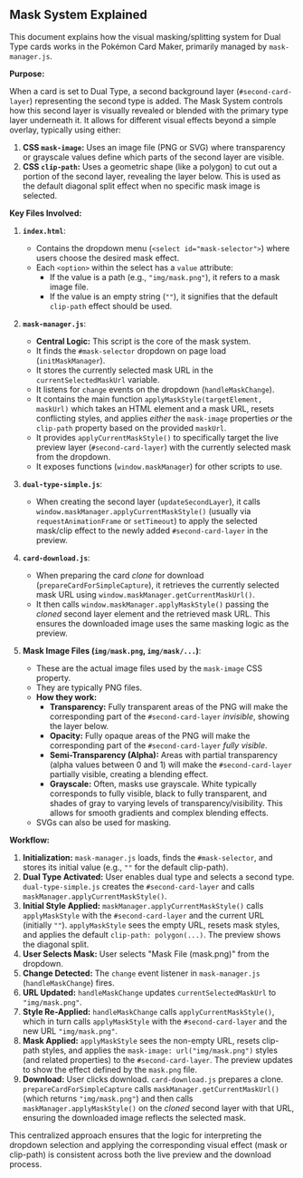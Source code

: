 ## Mask System Explained

This document explains how the visual masking/splitting system for Dual Type cards works in the Pokémon Card Maker, primarily managed by `mask-manager.js`.

**Purpose:**

When a card is set to Dual Type, a second background layer (`#second-card-layer`) representing the second type is added. The Mask System controls how this second layer is visually revealed or blended with the primary type layer underneath it. It allows for different visual effects beyond a simple overlay, typically using either:

1.  **CSS `mask-image`:** Uses an image file (PNG or SVG) where transparency or grayscale values define which parts of the second layer are visible.
2.  **CSS `clip-path`:** Uses a geometric shape (like a polygon) to cut out a portion of the second layer, revealing the layer below. This is used as the default diagonal split effect when no specific mask image is selected.

**Key Files Involved:**

1.  **`index.html`**:
    * Contains the dropdown menu (`<select id="mask-selector">`) where users choose the desired mask effect.
    * Each `<option>` within the select has a `value` attribute:
        * If the value is a path (e.g., `"img/mask.png"`), it refers to a mask image file.
        * If the value is an empty string (`""`), it signifies that the default `clip-path` effect should be used.

2.  **`mask-manager.js`**:
    * **Central Logic:** This script is the core of the mask system.
    * It finds the `#mask-selector` dropdown on page load (`initMaskManager`).
    * It stores the currently selected mask URL in the `currentSelectedMaskUrl` variable.
    * It listens for `change` events on the dropdown (`handleMaskChange`).
    * It contains the main function `applyMaskStyle(targetElement, maskUrl)` which takes an HTML element and a mask URL, resets conflicting styles, and applies *either* the `mask-image` properties *or* the `clip-path` property based on the provided `maskUrl`.
    * It provides `applyCurrentMaskStyle()` to specifically target the live preview layer (`#second-card-layer`) with the currently selected mask from the dropdown.
    * It exposes functions (`window.maskManager`) for other scripts to use.

3.  **`dual-type-simple.js`**:
    * When creating the second layer (`updateSecondLayer`), it calls `window.maskManager.applyCurrentMaskStyle()` (usually via `requestAnimationFrame` or `setTimeout`) to apply the selected mask/clip effect to the newly added `#second-card-layer` in the preview.

4.  **`card-download.js`**:
    * When preparing the card *clone* for download (`prepareCardForSimpleCapture`), it retrieves the currently selected mask URL using `window.maskManager.getCurrentMaskUrl()`.
    * It then calls `window.maskManager.applyMaskStyle()` passing the *cloned* second layer element and the retrieved mask URL. This ensures the downloaded image uses the same masking logic as the preview.

5.  **Mask Image Files (`img/mask.png`, `img/mask/...`)**:
    * These are the actual image files used by the `mask-image` CSS property.
    * They are typically PNG files.
    * **How they work:**
        * **Transparency:** Fully transparent areas of the PNG will make the corresponding part of the `#second-card-layer` *invisible*, showing the layer below.
        * **Opacity:** Fully opaque areas of the PNG will make the corresponding part of the `#second-card-layer` *fully visible*.
        * **Semi-Transparency (Alpha):** Areas with partial transparency (alpha values between 0 and 1) will make the `#second-card-layer` partially visible, creating a blending effect.
        * **Grayscale:** Often, masks use grayscale. White typically corresponds to fully visible, black to fully transparent, and shades of gray to varying levels of transparency/visibility. This allows for smooth gradients and complex blending effects.
    * SVGs can also be used for masking.

**Workflow:**

1.  **Initialization:** `mask-manager.js` loads, finds the `#mask-selector`, and stores its initial value (e.g., `""` for the default clip-path).
2.  **Dual Type Activated:** User enables dual type and selects a second type. `dual-type-simple.js` creates the `#second-card-layer` and calls `maskManager.applyCurrentMaskStyle()`.
3.  **Initial Style Applied:** `maskManager.applyCurrentMaskStyle()` calls `applyMaskStyle` with the `#second-card-layer` and the current URL (initially `""`). `applyMaskStyle` sees the empty URL, resets mask styles, and applies the default `clip-path: polygon(...)`. The preview shows the diagonal split.
4.  **User Selects Mask:** User selects "Mask File (mask.png)" from the dropdown.
5.  **Change Detected:** The `change` event listener in `mask-manager.js` (`handleMaskChange`) fires.
6.  **URL Updated:** `handleMaskChange` updates `currentSelectedMaskUrl` to `"img/mask.png"`.
7.  **Style Re-Applied:** `handleMaskChange` calls `applyCurrentMaskStyle()`, which in turn calls `applyMaskStyle` with the `#second-card-layer` and the new URL `"img/mask.png"`.
8.  **Mask Applied:** `applyMaskStyle` sees the non-empty URL, resets clip-path styles, and applies the `mask-image: url("img/mask.png")` styles (and related properties) to the `#second-card-layer`. The preview updates to show the effect defined by the `mask.png` file.
9.  **Download:** User clicks download. `card-download.js` prepares a clone. `prepareCardForSimpleCapture` calls `maskManager.getCurrentMaskUrl()` (which returns `"img/mask.png"`) and then calls `maskManager.applyMaskStyle()` on the *cloned* second layer with that URL, ensuring the downloaded image reflects the selected mask.

This centralized approach ensures that the logic for interpreting the dropdown selection and applying the corresponding visual effect (mask or clip-path) is consistent across both the live preview and the download process.